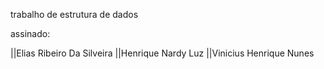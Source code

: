 trabalho de estrutura de dados 

assinado:

||Elias Ribeiro Da Silveira
||Henrique Nardy Luz
||Vinicius Henrique Nunes
